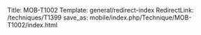 Title: MOB-T1002
Template: general/redirect-index
RedirectLink: /techniques/T1399
save_as: mobile/index.php/Technique/MOB-T1002/index.html